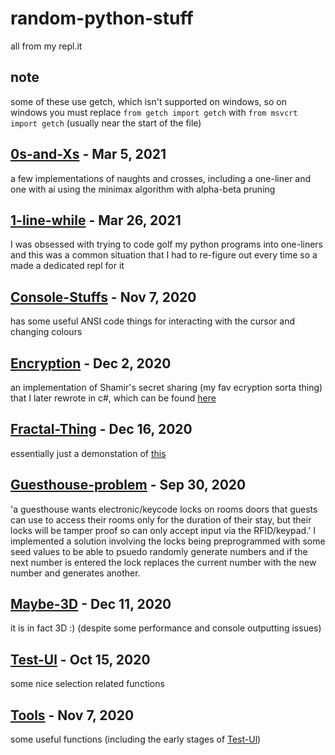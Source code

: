 # random-python-stuff
all from my repl.it

## note
some of these use getch, which isn't supported on windows, so on windows you must replace `from getch import getch` with `from msvcrt import getch` (usually near the start of the file)

## [0s-and-Xs](0s-and-Xs) - Mar 5, 2021
a few implementations of naughts and crosses, including a one-liner and one with ai using the minimax algorithm with alpha-beta pruning

## [1-line-while](1-line-while) - Mar 26, 2021
I was obsessed with trying to code golf my python programs into one-liners and this was a common situation that I had to re-figure out every time so a made a dedicated repl for it

## [Console-Stuffs](Console-Stuffs) - Nov 7, 2020
has some useful ANSI code things for interacting with the cursor and changing colours

## [Encryption](Encryption) - Dec 2, 2020
an implementation of Shamir's secret sharing (my fav ecryption sorta thing) that I later rewrote in c#, which can be found [here](https://github.com/HexoKnight/Encryption)

## [Fractal-Thing](Fractal-Thing) - Dec 16, 2020
essentially just a demonstation of [this](https://en.wikipedia.org/wiki/Chaos_game)

## [Guesthouse-problem](Guesthouse-problem) - Sep 30, 2020
'a guesthouse wants electronic/keycode locks on rooms doors that guests can use to access their rooms only for the duration of their stay, but their locks will be tamper proof so can only accept input via the RFID/keypad.'
I implemented a solution involving the locks being preprogrammed with some seed values to be able to psuedo randomly generate numbers and if the next number is entered the lock replaces the current number with the new number and generates another.

## [Maybe-3D](Maybe-3D) - Dec 11, 2020
it is in fact 3D :) (despite some performance and console outputting issues)

## [Test-Ul](Test-Ul) - Oct 15, 2020
some nice selection related functions

## [Tools](Tools) - Nov 7, 2020
some useful functions (including the early stages of [Test-Ul](#Test-UI))
